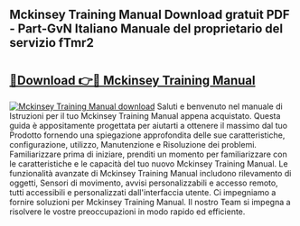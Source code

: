 ## Mckinsey Training Manual Download gratuit PDF - Part-GvN Italiano Manuale del proprietario del servizio fTmr2

# <h2><a href="http://dfg6qq.blite.top/?on=Mckinsey+Training+Manual">🔗Download 👉🔴 Mckinsey Training Manual</a></h2>

[![Mckinsey Training Manual download](https://i.imgur.com/lujVjoI.png)](http://dfg6qq.blite.top/?on=Mckinsey+Training+Manual)
Saluti e benvenuto nel manuale di Istruzioni per il tuo Mckinsey Training Manual appena acquistato. Questa guida è appositamente progettata per aiutarti a ottenere il massimo dal tuo Prodotto fornendo una spiegazione approfondita delle sue caratteristiche, configurazione, utilizzo, Manutenzione e Risoluzione dei problemi. Familiarizzare prima di iniziare, prenditi un momento per familiarizzare con le caratteristiche e le capacità del tuo nuovo Mckinsey Training Manual. Le funzionalità avanzate di Mckinsey Training Manual includono rilevamento di oggetti, Sensori di movimento, avvisi personalizzabili e accesso remoto, tutti accessibili e personalizzati dall'interfaccia utente. Ci impegniamo a fornire soluzioni per Mckinsey Training Manual. Il nostro Team si impegna a risolvere le vostre preoccupazioni in modo rapido ed efficiente.
